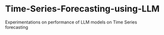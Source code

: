 # Time-Series-Forecasting-using-LLM
Experimentations on performance of LLM models on Time Series forecasting
